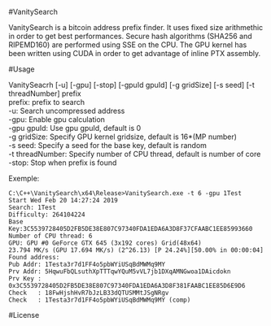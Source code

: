 #VanitySearch

VanitySearch is a bitcoin address prefix finder. It uses fixed size arithmethic in order to get best performances. 
Secure hash algorithms (SHA256 and RIPEMD160) are performed using SSE on the CPU. The GPU kernel has been written using
CUDA in order to get advantage of inline PTX assembly.

#Usage

VanitySeacrh [-u] [-gpu] [-stop] [-gpuId gpuId] [-g gridSize] [-s seed] [-t threadNumber] prefix\
  prefix: prefix to search\
  -u: Search uncompressed address\
  -gpu: Enable gpu calculation\
  -gpu gpuId: Use gpu gpuId, default is 0\
  -g gridSize: Specify GPU kernel gridsize, default is 16*(MP number)\
  -s seed: Specify a seed for the base key, default is random\
  -t threadNumber: Specify number of CPU thread, default is number of core\
  -stop: Stop when prefix is found
  
  Exemple:
  ```
  C:\C++\VanitySearch\x64\Release>VanitySearch.exe -t 6 -gpu 1Test
  Start Wed Feb 20 14:27:24 2019
  Search: 1Test
  Difficulty: 264104224
  Base Key:3C5539728405D2FB5DE38E807C97340FDA1EDA6A3D8F37CFAABC1EE85993660
  Number of CPU thread: 6
  GPU: GPU #0 GeForce GTX 645 (3x192 cores) Grid(48x64)
  23.794 MK/s (GPU 17.694 MK/s) (2^26.13) [P 24.24%][50.00% in 00:00:04]
  Found address:
  Pub Addr: 1Testa3r7d1FF4o5pbWYiUSqBdMWMq9MY
  Prv Addr: 5HqwuFbQLsuthXpTTTqwYQuM5vVL7jb1DXqAMNGwoa1DAicdokn
  Prv Key : 0x3C5539728405D2FB5DE38E807C97340FDA1EDA6A3D8F381FAABC1EE85D6E9D6
  Check   : 18FwHjshHvR7bJzLB33dQTUSMMtJSgNRgv
  Check   : 1Testa3r7d1FF4o5pbWYiUSqBdMWMq9MY (comp)
  ```

#License

